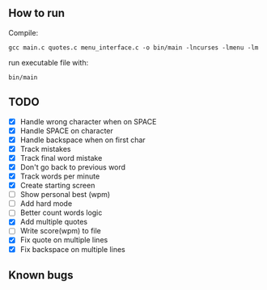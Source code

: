 ## How to run 

Compile:

`gcc main.c quotes.c menu_interface.c -o bin/main -lncurses -lmenu -lm`

run executable file with:

`bin/main`

## TODO

- [x] Handle wrong character when on SPACE
- [x] Handle SPACE on character
- [x] Handle backspace when on first char
- [x] Track mistakes
- [x] Track final word mistake
- [x] Don't go back to previous word
- [x] Track words per minute
- [x] Create starting screen
- [ ] Show personal best (wpm)
- [ ] Add hard mode
- [ ] Better count words logic
- [x] Add multiple quotes
- [ ] Write score(wpm) to file
- [x] Fix quote on multiple lines
- [x] Fix backspace on multiple lines

## Known bugs